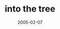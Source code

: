 ---
layout: base.njk
title : 'into the tree' 
view_title : 'into the tree' 
year : '2005' 
date : '2005-02-07' 
img_file : '/drawing/intothetree.png' 
html_file : 'intothetree' 
next_html : 'thiscouldbeforever.html' 
year_order : '25' 
permalink : "title/{{html_file}}.html"
---